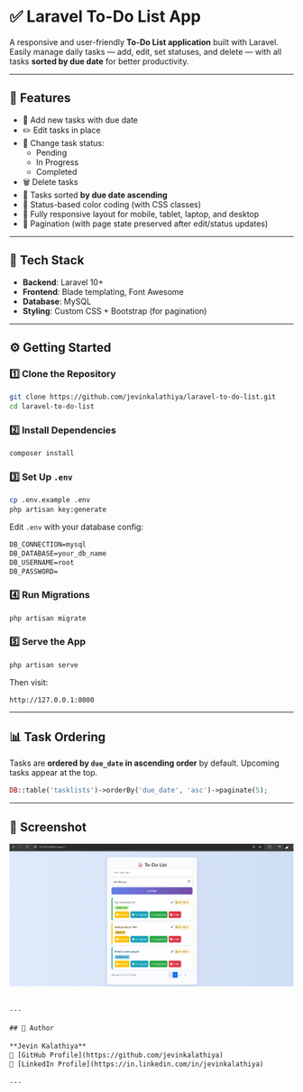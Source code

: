 # ✅ Laravel To-Do List App

A responsive and user-friendly **To-Do List application** built with Laravel. Easily manage daily tasks — add, edit, set statuses, and delete — with all tasks **sorted by due date** for better productivity.

---

## 📌 Features

- 📝 Add new tasks with due date
- ✏️ Edit tasks in place
- 🔁 Change task status:
  - Pending
  - In Progress
  - Completed
- 🗑️ Delete tasks
- 📅 Tasks sorted **by due date ascending**
- 🔄 Status-based color coding (with CSS classes)
- 📱 Fully responsive layout for mobile, tablet, laptop, and desktop
- 📃 Pagination (with page state preserved after edit/status updates)

---

## 📂 Tech Stack

- **Backend**: Laravel 10+
- **Frontend**: Blade templating, Font Awesome
- **Database**: MySQL
- **Styling**: Custom CSS + Bootstrap (for pagination)

---

## ⚙️ Getting Started

### 1️⃣ Clone the Repository

```bash
git clone https://github.com/jevinkalathiya/laravel-to-do-list.git
cd laravel-to-do-list
```

### 2️⃣ Install Dependencies

```bash
composer install
```

### 3️⃣ Set Up `.env`

```bash
cp .env.example .env
php artisan key:generate
```

Edit `.env` with your database config:

```
DB_CONNECTION=mysql
DB_DATABASE=your_db_name
DB_USERNAME=root
DB_PASSWORD=
```

### 4️⃣ Run Migrations

```bash
php artisan migrate
```

### 5️⃣ Serve the App

```bash
php artisan serve
```

Then visit:
```
http://127.0.0.1:8000
```

---

## 📊 Task Ordering

Tasks are **ordered by `due_date` in ascending order** by default. Upcoming tasks appear at the top.

```php
DB::table('tasklists')->orderBy('due_date', 'asc')->paginate(5);
```

---

## 📸 Screenshot

![image_alt](https://github.com/jevinkalathiya/laravel-to-do-list/blob/ad881cbdef1a1789718f112afcbe245b3ce81b7b/public/img/To-Do-List.png)

```

---

## 👤 Author

**Jevin Kalathiya**  
🔗 [GitHub Profile](https://github.com/jevinkalathiya)
🔗 [LinkedIn Profile](https://in.linkedin.com/in/jevinkalathiya)

---
